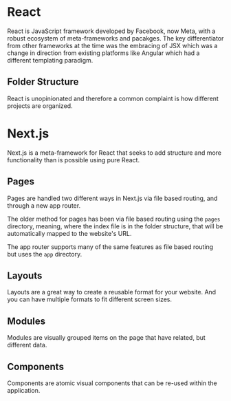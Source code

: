 # React
React is JavaScript framework developed by Facebook, now Meta, with a robust ecosystem of meta-frameworks and pacakges. The key differentiator from other frameworks at the time was the embracing of JSX which was a change in direction from existing platforms like Angular which had a different templating paradigm.

## Folder Structure
React is unopinionated and therefore a common complaint is how different projects are organized.

# Next.js
Next.js is a meta-framework for React that seeks to add structure and more functionality than is possible using pure React.

## Pages
Pages are handled two different ways in Next.js via file based routing, and through a new app router.

The older method for pages has been via file based routing using the `pages` directory, meaning, where the index file is in the folder structure, that will be automatically mapped to the website's URL.

The app router supports many of the same features as file based routing but uses the `app` directory.

## Layouts
Layouts are a great way to create a reusable format for your website. And you can have multiple formats to fit different screen sizes.

## Modules
Modules are visually grouped items on the page that have related, but different data.

## Components
Components are atomic visual components that can be re-used within the application.
